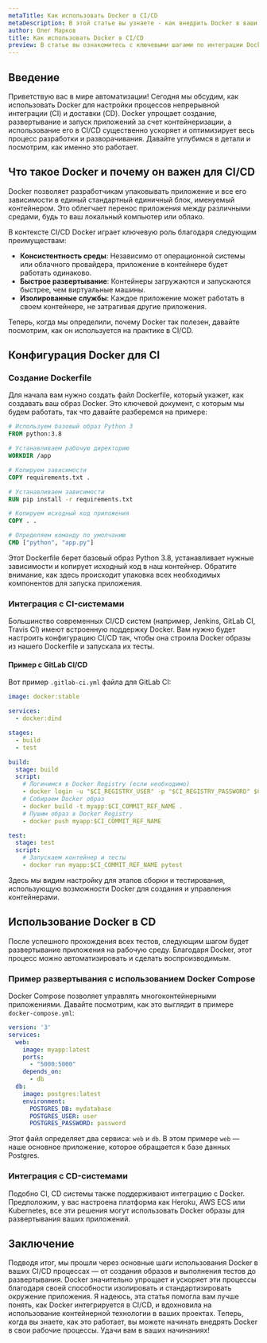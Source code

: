 ```yaml
---
metaTitle: Как использовать Docker в CI/CD
metaDescription: В этой статье вы узнаете - как внедрить Docker в ваши процессы CI/CD для автоматизации разработки и деплоя приложений с примерами и простыми объяснениями
author: Олег Марков
title: Как использовать Docker в CI/CD
preview: В статье вы ознакомитесь с ключевыми шагами по интеграции Docker в CI/CD процессы с практическими примерами и подробными пояснениями
---
```


## Введение

Приветствую вас в мире автоматизации! Сегодня мы обсудим, как использовать Docker для настройки процессов непрерывной интеграции (CI) и доставки (CD). Docker упрощает создание, развертывание и запуск приложений за счет контейнеризации, а использование его в CI/CD существенно ускоряет и оптимизирует весь процесс разработки и разворачивания. Давайте углубимся в детали и посмотрим, как именно это работает.

## Что такое Docker и почему он важен для CI/CD

Docker позволяет разработчикам упаковывать приложение и все его зависимости в единый стандартный единичный блок, именуемый контейнером. Это облегчает перенос приложения между различными средами, будь то ваш локальный компьютер или облако. 

В контексте CI/CD Docker играет ключевую роль благодаря следующим преимуществам:
- **Консистентность среды**: Независимо от операционной системы или облачного провайдера, приложение в контейнере будет работать одинаково.
- **Быстрое развертывание**: Контейнеры загружаются и запускаются быстрее, чем виртуальные машины.
- **Изолированные службы**: Каждое приложение может работать в своем контейнере, не затрагивая другие приложения.
  
Теперь, когда мы определили, почему Docker так полезен, давайте посмотрим, как он используется на практике в CI/CD.

## Конфигурация Docker для CI

### Создание Dockerfile

Для начала вам нужно создать файл Dockerfile, который укажет, как создавать ваш образ Docker. Это ключевой документ, с которым мы будем работать, так что давайте разберемся на примере:

```Dockerfile
# Используем базовый образ Python 3
FROM python:3.8

# Устанавливаем рабочую директорию
WORKDIR /app

# Копируем зависимости
COPY requirements.txt .

# Устанавливаем зависимости
RUN pip install -r requirements.txt

# Копируем исходный код приложения
COPY . .

# Определяем команду по умолчанию
CMD ["python", "app.py"]
```

Этот Dockerfile берет базовый образ Python 3.8, устанавливает нужные зависимости и копирует исходный код в наш контейнер. Обратите внимание, как здесь происходит упаковка всех необходимых компонентов для запуска приложения.

### Интеграция с CI-системами

Большинство современных CI/CD систем (например, Jenkins, GitLab CI, Travis CI) имеют встроенную поддержку Docker. Вам нужно будет настроить конфигурацию CI/CD так, чтобы она строила Docker образы из нашего Dockerfile и запускала их тесты.

#### Пример с GitLab CI/CD

Вот пример `.gitlab-ci.yml` файла для GitLab CI:

```yaml
image: docker:stable

services:
  - docker:dind

stages:
  - build
  - test

build:
  stage: build
  script:
    # Логинимся в Docker Registry (если необходимо)
    - docker login -u "$CI_REGISTRY_USER" -p "$CI_REGISTRY_PASSWORD" $CI_REGISTRY
    # Собираем Docker образ
    - docker build -t myapp:$CI_COMMIT_REF_NAME .
    # Пушим образ в Docker Registry
    - docker push myapp:$CI_COMMIT_REF_NAME

test:
  stage: test
  script:
    # Запускаем контейнер и тесты
    - docker run myapp:$CI_COMMIT_REF_NAME pytest
```

Здесь мы видим настройку для этапов сборки и тестирования, использующую возможности Docker для создания и управления контейнерами.

## Использование Docker в CD

После успешного прохождения всех тестов, следующим шагом будет развертывание приложения на рабочую среду. Благодаря Docker, этот процесс можно автоматизировать и сделать воспроизводимым.

### Пример развертывания с использованием Docker Compose

Docker Compose позволяет управлять многоконтейнерными приложениями. Давайте посмотрим, как это выглядит в примере `docker-compose.yml`:

```yaml
version: '3'
services:
  web:
    image: myapp:latest
    ports:
      - "5000:5000"
    depends_on:
      - db
  db:
    image: postgres:latest
    environment:
      POSTGRES_DB: mydatabase
      POSTGRES_USER: user
      POSTGRES_PASSWORD: password
```

Этот файл определяет два сервиса: `web` и `db`. В этом примере `web` — наше основное приложение, которое обращается к базе данных Postgres.

### Интеграция с CD-системами

Подобно CI, CD системы также поддерживают интеграцию с Docker. Предположим, у вас настроена платформа как Heroku, AWS ECS или Kubernetes, все эти решения могут использовать Docker образы для развертывания ваших приложений.

## Заключение

Подводя итог, мы прошли через основные шаги использования Docker в ваших CI/CD процессах — от создания образов и выполнения тестов до развертывания. Docker значительно упрощает и ускоряет эти процессы благодаря своей способности изолировать и стандартизировать окружение приложения. Я надеюсь, эта статья помогла вам лучше понять, как Docker интегрируется в CI/CD, и вдохновила на использование контейнерной технологии в ваших проектах. Теперь, когда вы знаете, как это работает, вы можете начинать внедрять Docker в свои рабочие процессы. Удачи вам в ваших начинаниях!